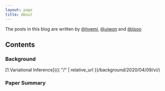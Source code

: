 ```yaml
---
layout: page
title: About
---
```



The posts in this blog are written by [@hyemi](site.mail.hyemi), [@uiwon](site.mail.uiwon) and [@jisoo](site.mail.jisoo)

## Contents
### Background
[1.Variational Inference]({{ "/" | relative_url }}/background/2020/04/09/vi/)

### Paper Summary
